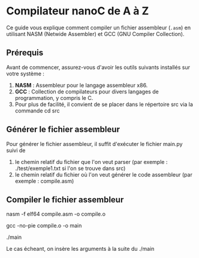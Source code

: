 # Compilateur nanoC de A à Z

Ce guide vous explique comment compiler un fichier assembleur (`.asm`) en utilisant NASM (Netwide Assembler) et GCC (GNU Compiler Collection).

## Prérequis

Avant de commencer, assurez-vous d'avoir les outils suivants installés sur votre système :

1. **NASM** : Assembleur pour le langage assembleur x86.
2. **GCC** : Collection de compilateurs pour divers langages de programmation, y compris le C.
3. Pour plus de facilité, il convient de se placer dans le répertoire src via la commande cd src

## Générer le fichier assembleur

Pour générer le fichier assembleur, il suffit d'exécuter le fichier main.py suivi de 
1. le chemin relatif du fichier que l'on veut parser (par exemple : ./test/exemple1.txt si l'on se trouve dans src)
2. le chemin relatif du fichier où l'on veut générer le code assembleur (par exemple : compile.asm)


## Compiler le fichier assembleur


nasm -f elf64 compile.asm -o compile.o

gcc -no-pie compile.o -o main

./main

Le cas écheant, on insère les arguments à la suite du ./main
